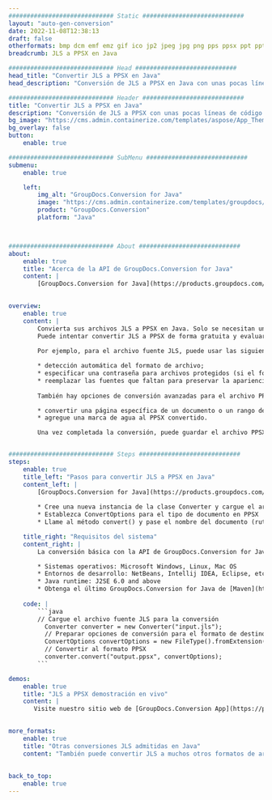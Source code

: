 ```yaml
---
############################# Static ############################
layout: "auto-gen-conversion"
date: 2022-11-08T12:38:13
draft: false
otherformats: bmp dcm emf emz gif ico jp2 jpeg jpg png pps ppsx ppt pptx psb psd svg svgz tga tif tiff webp wmf wmz
breadcrumb: JLS a PPSX en Java

############################# Head ############################
head_title: "Convertir JLS a PPSX en Java"
head_description: "Conversión de JLS a PPSX en Java con unas pocas líneas de código. Convierta más de 160 formatos de archivo con la API de conversión de documentos de GroupDocs para Java"

############################# Header ############################
title: "Convertir JLS a PPSX en Java"
description: "Conversión de JLS a PPSX con unas pocas líneas de código Java"
bg_image: "https://cms.admin.containerize.com/templates/aspose/App_Themes/V3/images/bg/header1.png"
bg_overlay: false
button:
    enable: true

############################# SubMenu ############################
submenu:
    enable: true

    left:
        img_alt: "GroupDocs.Conversion for Java"
        image: "https://cms.admin.containerize.com/templates/groupdocs/images/product-logos/90x90-noborder/groupdocs-conversion-java.png"
        product: "GroupDocs.Conversion"
        platform: "Java"



############################# About ############################
about:
    enable: true
    title: "Acerca de la API de GroupDocs.Conversion for Java"
    content: |
        [GroupDocs.Conversion for Java](https://products.groupdocs.com/conversion/java/) es una API de conversión de formato de archivo avanzada para convertir entre formatos populares de imagen y documento como Microsoft Office, OpenDocument, PDF, HTML, correo electrónico, CAD. y mucho más con solo unas pocas líneas de código. La API nativa detecta automáticamente los formatos de los documentos originales y ofrece muchas opciones para personalizar los documentos convertidos. Junto con la función de extraer información de un documento, también admite el almacenamiento en caché de los resultados de la conversión en el disco local de forma predeterminada. Sin embargo, se puede admitir cualquier tipo de almacenamiento en caché mediante la implementación de las interfaces adecuadas: Amazon S3, Dropbox, Google Drive, Windows Azure, Reddis o cualquier otra.
    

overview:
    enable: true
    content: |
        Convierta sus archivos JLS a PPSX en Java. Solo se necesitan un par de líneas de código Java en cualquier plataforma de su elección, como Windows, Linux, macOS.
        Puede intentar convertir JLS a PPSX de forma gratuita y evaluar la calidad de los resultados de la conversión. Junto con los sencillos scripts de conversión de archivos, puede probar opciones más sofisticadas para cargar el archivo de origen JLS y almacenar la salida PPSX. 
        
        Por ejemplo, para el archivo fuente JLS, puede usar las siguientes opciones de carga:

        * detección automática del formato de archivo;
        * especificar una contraseña para archivos protegidos (si el formato de archivo lo admite);
        * reemplazar las fuentes que faltan para preservar la apariencia del documento.
        
        También hay opciones de conversión avanzadas para el archivo PPSX:

        * convertir una página específica de un documento o un rango de páginas;
        * agregue una marca de agua al PPSX convertido.

        Una vez completada la conversión, puede guardar el archivo PPSX en su ruta de archivo local o en cualquier almacenamiento de terceros, como FTP, Amazon S3, Google Drive, Dropbox, etc. Tenga en cuenta que para convertir JLS a PPSX, no necesita instalar ningún software adicional, como MS Office, Open Office, Adobe Acrobat Reader, etc.


############################# Steps ############################
steps:
    enable: true
    title_left: "Pasos para convertir JLS a PPSX en Java"
    content_left: |
        [GroupDocs.Conversion for Java](https://products.groupdocs.com/conversion/java/) permite a los desarrolladores convertir fácilmente el archivo JLS a PPSX con unas pocas líneas de código.
        
        * Cree una nueva instancia de la clase Converter y cargue el archivo JLS con la ruta completa
        * Establezca ConvertOptions para el tipo de documento en PPSX
        * Llame al método convert() y pase el nombre del documento (ruta completa) y el formato (PPSX) como parámetro

    title_right: "Requisitos del sistema"
    content_right: |
        La conversión básica con la API de GroupDocs.Conversion for Java se puede realizar con solo unas pocas líneas de código. Nuestras API son compatibles con todas las principales plataformas y sistemas operativos. Antes de ejecutar el código a continuación, asegúrese de tener instalados los siguientes requisitos previos en su sistema.

        * Sistemas operativos: Microsoft Windows, Linux, Mac OS
        * Entornos de desarrollo: NetBeans, Intellij IDEA, Eclipse, etc.
        * Java runtime: J2SE 6.0 and above
        * Obtenga el último GroupDocs.Conversion for Java de [Maven](https://repository.groupdocs.com/webapp/#/artifacts/browse/tree/General/repo/com/groupdocs/groupdocs-conversion)
         
    code: |
        ```java    
        // Cargue el archivo fuente JLS para la conversión
          Converter converter = new Converter("input.jls");
          // Preparar opciones de conversión para el formato de destino PPSX
          ConvertOptions convertOptions = new FileType().fromExtension("ppsx").getConvertOptions();
          // Convertir al formato PPSX
          converter.convert("output.ppsx", convertOptions);
        ```

demos:
    enable: true
    title: "JLS a PPSX demostración en vivo"
    content: |
       Visite nuestro sitio web de [GroupDocs.Conversion App](https://products.groupdocs.app/conversion/family) y pruebe la conversión de JLS a PPSX ahora. La demostración gratuita tiene los siguientes beneficios
          

more_formats:
    enable: true
    title: "Otras conversiones JLS admitidas en Java"
    content: "También puede convertir JLS a muchos otros formatos de archivo. Consulte la lista a continuación."
       
       
back_to_top:
    enable: true
---
```


